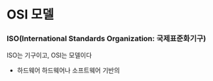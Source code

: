 # OSI 모델

### ISO(International Standards Organization: 국제표준화기구)

ISO는 기구이고, OSI는 모델이다

- 하드웨어 하드웨어나 소프트웨어 기반의 
<!--stackedit_data:
eyJoaXN0b3J5IjpbMTczMjk0NDg3MiwtNzQwMzEwNzgwLDIwNj
AwNjkzNjJdfQ==
-->